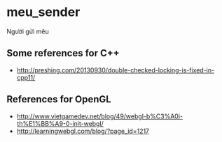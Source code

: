 # meu_sender
Người gửi mêu

## Some references for C++
* http://preshing.com/20130930/double-checked-locking-is-fixed-in-cpp11/


## References for OpenGL
* http://www.vietgamedev.net/blog/49/webgl-b%C3%A0i-th%E1%BB%A9-0-init-webgl/
* http://learningwebgl.com/blog/?page_id=1217
